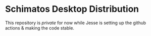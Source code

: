 # Schimatos Desktop Distribution

This repository is *private* for now while Jesse is setting up the github actions & making the code stable.

